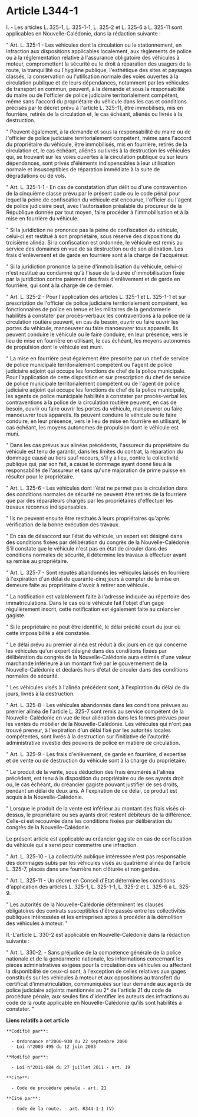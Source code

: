 # Article L344-1

I. - Les articles L. 325-1, L. 325-1-1, L. 325-2 et L. 325-6 à L. 325-11 sont applicables en Nouvelle-Calédonie, dans la
rédaction suivante : 

" Art. L. 325-1 - Les véhicules dont la circulation ou le stationnement, en infraction aux dispositions applicables
localement, aux règlements de police ou à la réglementation relative à l'assurance obligatoire des véhicules à moteur,
compromettent la sécurité ou le droit à réparation des usagers de la route, la tranquillité ou l'hygiène publique,
l'esthétique des sites et paysages classés, la conservation ou l'utilisation normale des voies ouvertes à la circulation
publique et de leurs dépendances, notamment par les véhicules de transport en commun, peuvent, à la demande et sous la
responsabilité du maire ou de l'officier de police judiciaire territorialement compétent, même sans l'accord du propriétaire
du véhicule dans les cas et conditions précisés par le décret prévu à l'article L. 325-11, être immobilisés, mis en
fourrière, retirés de la circulation et, le cas échéant, aliénés ou livrés à la destruction. 

" Peuvent également, à la demande et sous la responsabilité du maire ou de l'officier de police judiciaire territorialement
compétent, même sans l'accord du propriétaire du véhicule, être immobilisés, mis en fourrière, retirés de la circulation et,
le cas échéant, aliénés ou livrés à la destruction les véhicules qui, se trouvant sur les voies ouvertes à la circulation
publique ou sur leurs dépendances, sont privés d'éléments indispensables à leur utilisation normale et insusceptibles de
réparation immédiate à la suite de dégradations ou de vols. 

" Art. L. 325-1-1 - En cas de constatation d'un délit ou d'une contravention de la cinquième classe prévu par le présent code
ou le code pénal pour lequel la peine de confiscation du véhicule est encourue, l'officier ou l'agent de police judiciaire
peut, avec l'autorisation préalable du procureur de la République donnée par tout moyen, faire procéder à l'immobilisation et
à la mise en fourrière du véhicule. 

" Si la juridiction ne prononce pas la peine de confiscation du véhicule, celui-ci est restitué à son propriétaire, sous
réserve des dispositions du troisième alinéa. Si la confiscation est ordonnée, le véhicule est remis au service des domaines
en vue de sa destruction ou de son aliénation. Les frais d'enlèvement et de garde en fourrière sont à la charge de
l'acquéreur. 

" Si la juridiction prononce la peine d'immobilisation du véhicule, celui-ci n'est restitué au condamné qu'à l'issue de la
durée d'immobilisation fixée par la juridiction contre paiement des frais d'enlèvement et de garde en fourrière, qui sont à
la charge de ce dernier. 

" Art. L. 325-2 - Pour l'application des articles L. 325-1 et L. 325-1-1 et sur prescription de l'officier de police
judiciaire territorialement compétent, les fonctionnaires de police en tenue et les militaires de la gendarmerie habilités à
constater par procès-verbaux les contraventions à la police de la circulation routière peuvent, en cas de besoin, ouvrir ou
faire ouvrir les portes du véhicule, manoeuvrer ou faire manoeuvrer tous appareils. Ils peuvent conduire le véhicule ou le
faire conduire, en leur présence, vers le lieu de mise en fourrière en utilisant, le cas échéant, les moyens autonomes de
propulsion dont le véhicule est muni. 

" La mise en fourrière peut également être prescrite par un chef de service de police municipale territorialement compétent
ou l'agent de police judiciaire adjoint qui occupe les fonctions de chef de la police municipale. Pour l'application de cette
disposition et sur prescription du chef de service de police municipale territorialement compétent ou de l'agent de police
judiciaire adjoint qui occupe les fonctions de chef de la police municipale, les agents de police municipale habilités à
constater par procès-verbal les contraventions à la police de la circulation routière peuvent, en cas de besoin, ouvrir ou
faire ouvrir les portes du véhicule, manoeuvrer ou faire manoeuvrer tous appareils. Ils peuvent conduire le véhicule ou le
faire conduire, en leur présence, vers le lieu de mise en fourrière en utilisant, le cas échéant, les moyens autonomes de
propulsion dont le véhicule est muni. 

" Dans les cas prévus aux alinéas précédents, l'assureur du propriétaire du véhicule est tenu de garantir, dans les limites
du contrat, la réparation du dommage causé au tiers sauf recours, s'il y a lieu, contre la collectivité publique qui, par son
fait, a causé le dommage ayant donné lieu à la responsabilité de l'assureur et sans qu'une majoration de prime puisse en
résulter pour le propriétaire. 

" Art. L. 325-6 - Les véhicules dont l'état ne permet pas la circulation dans des conditions normales de sécurité ne peuvent
être retirés de la fourrière que par des réparateurs chargés par les propriétaires d'effectuer les travaux reconnus
indispensables. 

" Ils ne peuvent ensuite être restitués à leurs propriétaires qu'après vérification de la bonne exécution des travaux. 

" En cas de désaccord sur l'état du véhicule, un expert est désigné dans des conditions fixées par délibération du congrès de
la Nouvelle-Calédonie. S'il constate que le véhicule n'est pas en état de circuler dans des conditions normales de sécurité,
il détermine les travaux à effectuer avant sa remise au propriétaire. 

" Art. L. 325-7 - Sont réputés abandonnés les véhicules laissés en fourrière à l'expiration d'un délai de quarante-cinq jours
à compter de la mise en demeure faite au propriétaire d'avoir à retirer son véhicule. 

" La notification est valablement faite à l'adresse indiquée au répertoire des immatriculations. Dans le cas où le véhicule
fait l'objet d'un gage régulièrement inscrit, cette notification est également faite au créancier gagiste. 

" Si le propriétaire ne peut être identifié, le délai précité court du jour où cette impossibilité a été constatée. 

" Le délai prévu au premier alinéa est réduit à dix jours en ce qui concerne les véhicules qu'un expert désigné dans des
conditions fixées par délibération du congrès de la Nouvelle-Calédonie aura estimés d'une valeur marchande inférieure à un
montant fixé par le gouvernement de la Nouvelle-Calédonie et déclarés hors d'état de circuler dans des conditions normales de
sécurité. 

" Les véhicules visés à l'alinéa précédent sont, à l'expiration du délai de dix jours, livrés à la destruction. 

" Art. L. 325-8 - Les véhicules abandonnés dans les conditions prévues au premier alinéa de l'article L. 325-7 sont remis au
service compétent de la Nouvelle-Calédonie en vue de leur aliénation dans les formes prévues pour les ventes du mobilier de
la Nouvelle-Calédonie. Les véhicules qui n'ont pas trouvé preneur, à l'expiration d'un délai fixé par les autorités locales
compétentes, sont livrés à la destruction sur l'initiative de l'autorité administrative investie des pouvoirs de police en
matière de circulation. 

" Art. L. 325-9 - Les frais d'enlèvement, de garde en fourrière, d'expertise et de vente ou de destruction du véhicule sont à
la charge du propriétaire. 

" Le produit de la vente, sous déduction des frais énumérés à l'alinéa précédent, est tenu à la disposition du propriétaire
ou de ses ayants droit ou, le cas échéant, du créancier gagiste pouvant justifier de ses droits, pendant un délai de deux
ans. A l'expiration de ce délai, ce produit est acquis à la Nouvelle-Calédonie. 

" Lorsque le produit de la vente est inférieur au montant des frais visés ci-dessus, le propriétaire ou ses ayants droit
restent débiteurs de la différence. Celle-ci est recouvrée dans les conditions fixées par délibération du congrès de la
Nouvelle-Calédonie. 

Le présent article est applicable au créancier gagiste en cas de confiscation du véhicule qui a servi pour commettre une
infraction. 

" Art. L. 325-10 - La collectivité publique intéressée n'est pas responsable des dommages subis par les véhicules visés au
quatrième alinéa de l'article L. 325-7, placés dans une fourrière non clôturée et non gardée. 

" Art. L. 325-11 - Un décret en Conseil d'Etat détermine les conditions d'application des articles L. 325-1, L. 325-1-1, L.
325-2 et L. 325-6 à L. 325-9. 

" Les autorités de la Nouvelle-Calédonie déterminent les clauses obligatoires des contrats susceptibles d'être passés entre
les collectivités publiques intéressées et les entreprises aptes à procéder à la démolition des véhicules à moteur. " 

II.-L'article L. 330-2 est applicable en Nouvelle-Calédonie dans la rédaction suivante : 

" Art. L. 330-2. - Sans préjudice de la compétence générale de la police nationale et de la gendarmerie nationale, les
informations concernant les pièces administratives exigées pour la circulation des véhicules ou affectant la disponibilité de
ceux-ci sont, à l'exception de celles relatives aux gages constitués sur les véhicules à moteur et aux oppositions au
transfert du certificat d'immatriculation, communiquées sur leur demande aux agents de police judiciaire adjoints mentionnés
au 2° de l'article 21 du code de procédure pénale, aux seules fins d'identifier les auteurs des infractions au code de la
route applicable en Nouvelle-Calédonie qu'ils sont habilités à constater. "

**Liens relatifs à cet article**

	**Codifié par**:

	  - Ordonnance n°2000-930 du 22 septembre 2000
	  - Loi n°2003-495 du 12 juin 2003

	**Modifié par**:

	  - Loi n°2011-884 du 27 juillet 2011 - art. 19

	**Cite**:

	  - Code de procédure pénale - art. 21

	**Cité par**:

	  - Code de la route. - art. R344-1-1 (V)
